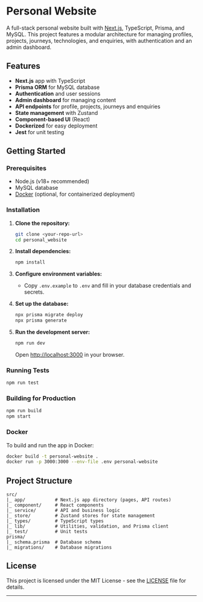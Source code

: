 # Personal Website

A full-stack personal website built with [Next.js](https://nextjs.org), TypeScript, Prisma, and MySQL. This project features a modular architecture for managing profiles, projects, journeys, technologies, and enquiries, with authentication and an admin dashboard.

## Features

- **Next.js** app with TypeScript
- **Prisma ORM** for MySQL database
- **Authentication** and user sessions
- **Admin dashboard** for managing content
- **API endpoints** for profile, projects, journeys and enquiries
- **State management** with Zustand
- **Component-based UI** (React)
- **Dockerized** for easy deployment
- **Jest** for unit testing

## Getting Started

### Prerequisites

- Node.js (v18+ recommended)
- MySQL database
- [Docker](https://www.docker.com/) (optional, for containerized deployment)

### Installation

1. **Clone the repository:**
   ```bash
   git clone <your-repo-url>
   cd personal_website
   ```

2. **Install dependencies:**
   ```bash
   npm install
   ```

3. **Configure environment variables:**
   - Copy `.env.example` to `.env` and fill in your database credentials and secrets.

4. **Set up the database:**
   ```bash
   npx prisma migrate deploy
   npx prisma generate
   ```

5. **Run the development server:**
   ```bash
   npm run dev
   ```
   Open [http://localhost:3000](http://localhost:3000) in your browser.

### Running Tests

```bash
npm run test
```

### Building for Production

```bash
npm run build
npm start
```

### Docker

To build and run the app in Docker:
```bash
docker build -t personal-website .
docker run -p 3000:3000 --env-file .env personal-website
```

## Project Structure

```
src/
|_ app/           # Next.js app directory (pages, API routes)
|_ component/     # React components
|_ service/       # API and business logic
|_ store/         # Zustand stores for state management
|_ types/         # TypeScript types
|_ lib/           # Utilities, validation, and Prisma client
|_ test/          # Unit tests
prisma/
|_ schema.prisma  # Database schema
|_ migrations/    # Database migrations
```

## License

This project is licensed under the MIT License - see the [LICENSE](LICENSE) file for details.

---

